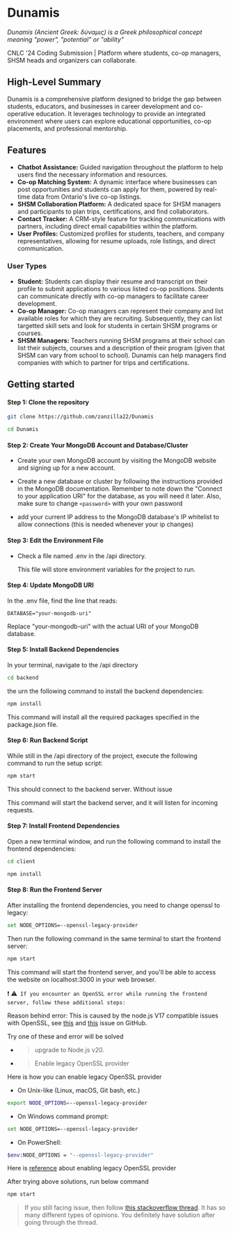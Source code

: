 # Dunamis
_Dunamis (Ancient Greek: δύναμις) is a Greek philosophical concept meaning "power", "potential" or "ability"_

CNLC '24 Coding Submission | Platform where students, co-op managers, SHSM heads and organizers can collaborate.
## High-Level Summary
Dunamis is a comprehensive platform designed to bridge the gap between students, educators, and businesses in career development and co-operative education. 
It leverages technology to provide an integrated environment where users can explore educational opportunities, co-op placements, and professional mentorship.
## Features
- **Chatbot Assistance:** Guided navigation throughout the platform to help users find the necessary information and resources.
- **Co-op Matching System:** A dynamic interface where businesses can post opportunities and students can apply for them, powered by real-time data from Ontario's live co-op listings.
- **SHSM Collaboration Platform:** A dedicated space for SHSM managers and participants to plan trips, certifications, and find collaborators.
- **Contact Tracker:** A CRM-style feature for tracking communications with partners, including direct email capabilities within the platform.
- **User Profiles:** Customized profiles for students, teachers, and company representatives, allowing for resume uploads, role listings, and direct communication.
### User Types
- **Student:** Students can display their resume and transcript on their profile to submit applications to various listed co-op positions. Students can communicate directly with co-op managers to facilitate career development.
- **Co-op Manager:** Co-op managers can represent their company and list available roles for which they are recruiting. Subsequently, they can list targetted skill sets and look for students in certain SHSM programs or courses.
- **SHSM Managers:** Teachers running SHSM programs at their school can list their subjects, courses and a description of their program (given that SHSM can vary from school to school). Dunamis can help managers find companies with which to partner for trips and certifications.
## Getting started

#### Step 1: Clone the repository

```bash
git clone https://github.com/zanzilla22/Dunamis
```

```bash
cd Dunamis
```
#### Step 2: Create Your MongoDB Account and Database/Cluster

- Create your own MongoDB account by visiting the MongoDB website and signing up for a new account.

- Create a new database or cluster by following the instructions provided in the MongoDB documentation. Remember to note down the "Connect to your application URI" for the database, as you will need it later. Also, make sure to change `<password>` with your own password

- add your current IP address to the MongoDB database's IP whitelist to allow connections (this is needed whenever your ip changes)

#### Step 3: Edit the Environment File

- Check a file named .env in the /api directory.

  This file will store environment variables for the project to run.

#### Step 4: Update MongoDB URI

In the .env file, find the line that reads:

`DATABASE="your-mongodb-uri"`

Replace "your-mongodb-uri" with the actual URI of your MongoDB database.
#### Step 5: Install Backend Dependencies

In your terminal, navigate to the /api directory

```bash
cd backend
```

the urn the following command to install the backend dependencies:

```bash
npm install
```

This command will install all the required packages specified in the package.json file.

#### Step 6: Run Backend Script

While still in the /api directory of the project, execute the following command to run the setup script:

```bash
npm start
```

This should connect to the backend server. Without issue

This command will start the backend server, and it will listen for incoming requests.
#### Step 7: Install Frontend Dependencies

Open a new terminal window, and run the following command to install the frontend dependencies:

```bash
cd client
```

```bash
npm install
```

#### Step 8: Run the Frontend Server

After installing the frontend dependencies, you need to change openssl to legacy:
```bash
set NODE_OPTIONS=--openssl-legacy-provider
```
Then run the following command in the same terminal to start the frontend server:

```bash
npm start
```

This command will start the frontend server, and you'll be able to access the website on localhost:3000 in your web browser.

:exclamation: :warning:` If you encounter an OpenSSL error while running the frontend server, follow these additional steps:`

Reason behind error: This is caused by the node.js V17 compatible issues with OpenSSL, see [this](https://github.com/nodejs/node/issues/40547) and [this](https://github.com/webpack/webpack/issues/14532) issue on GitHub.

Try one of these and error will be solved

- > upgrade to Node.js v20.

- > Enable legacy OpenSSL provider

Here is how you can enable legacy OpenSSL provider

- On Unix-like (Linux, macOS, Git bash, etc.)

```bash
export NODE_OPTIONS=--openssl-legacy-provider
```

- On Windows command prompt:

```bash
set NODE_OPTIONS=--openssl-legacy-provider
```

- On PowerShell:

```bash
$env:NODE_OPTIONS = "--openssl-legacy-provider"
```

Here is [reference](https://github.com/webpack/webpack/issues/14532#issuecomment-947012063) about enabling legacy OpenSSL provider

After trying above solutions, run below command

```bash
npm start
```

> If you still facing issue, then follow [this stackoverflow thread](https://stackoverflow.com/questions/69692842/error-message-error0308010cdigital-envelope-routinesunsupported). It has so many different types of opinions. You definitely have solution after going through the thread.
